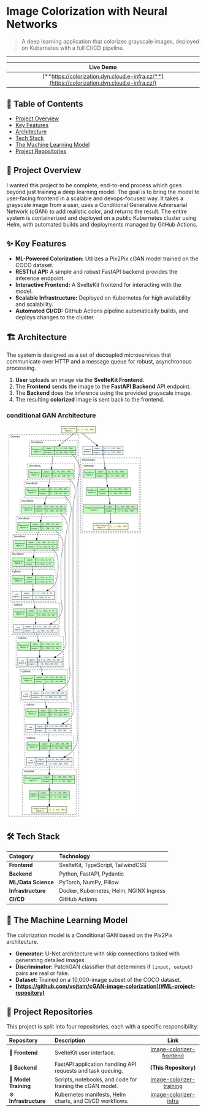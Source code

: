 
# Image Colorization with Neural Networks

> A deep learning application that colorizes grayscale images, deployed on Kubernetes with a full CI/CD pipeline.


---

| **Live Demo** |
| :---:|
| [**https://colorization.dyn.cloud.e-infra.cz/**](https://colorization.dyn.cloud.e-infra.cz/) |


## 📖 Table of Contents
- [Project Overview](#project-overview)
- [Key Features](#key-features)
- [Architecture](#architecture)
- [Tech Stack](#tech-stack)
- [The Machine Learning Model](#the-machine-learning-model)
- [Project Repositories](#project-repositories)


## 🌟 Project Overview
I wanted this project to be complete, end-to-end process which goes beyond just training a deep learning model. The goal is to bring the model to user-facing frontend in a scalable and devops-focused way. It takes a grayscale image from a user, uses a Conditional Generative Adversarial Network (cGAN) to add realistic color, and returns the result. The entire system is containerized and deployed on a public Kubernetes cluster using Helm, with automated builds and deployments managed by GitHub Actions.

## ✨ Key Features
- **ML-Powered Colorization:** Utilizes a Pix2Pix cGAN model trained on the COCO dataset.
- **RESTful API:** A simple and robust FastAPI backend provides the inference endpoint.
- **Interactive Frontend:** A SvelteKit frontend for interacting with the model.
- **Scalable Infrastructure:** Deployed on Kubernetes for high availability and scalability.
- **Automated CI/CD:** GitHub Actions pipeline automatically builds, and deploys changes to the cluster.

## 🏗️ Architecture
The system is designed as a set of decoupled microservices that communicate over HTTP and a message queue for robust, asynchronous processing.

1.  **User** uploads an image via the **SvelteKit Frontend**.
2.  The **Frontend** sends the image to the **FastAPI Backend** API endpoint.
3.  The **Backend** does the inference using the provided grayscale image.
4. The resulting **colorized** image is sent back to the frontend.


### conditional GAN Architecture
![Conditional GAN Architecture](final_model_architecture.png)


## 🛠️ Tech Stack

| Category | Technology |
| :--- | :--- |
| **Frontend** | SvelteKit, TypeScript, TailwindCSS |
| **Backend** | Python, FastAPI, Pydantic |
| **ML/Data Science** | PyTorch, NumPy, Pillow|
| **Infrastructure** | Docker, Kubernetes, Helm, NGINX Ingress |
| **CI/CD** | GitHub Actions |

## 🧠 The Machine Learning Model
The colorization model is a Conditional GAN based on the Pix2Pix architecture.

- **Generator:** U-Net architecture with skip connections tasked with generating detailed images.
- **Discriminator:** PatchGAN classifier that determines if `(input, output)` pairs are real or fake.
- **Dataset:** Trained on a 10,000-image subset of the COCO dataset.
- **[https://github.com/vojtam/cGAN-image-colorization](#ML-project-repository)**

## 📂 Project Repositories
This project is split into four repositories, each with a specific responsibility:

| Repository | Description | Link |
| :--- | :--- | :---: |
| 🎨 **Frontend** | SvelteKit user interface. | [image-colorizer-frontend](https://github.com/vojtam/colorization-frontend) |
| 🚀 **Backend** | FastAPI application handling API requests and task queuing. | **(This Repository)** |
| 🧠 **Model Training**| Scripts, notebooks, and code for training the cGAN model. | [image-colorizer-training](https://github.com/vojtam/cGAN-image-colorization) |
| ⚙️ **Infrastructure**| Kubernetes manifests, Helm charts, and CI/CD workflows. | [image-colorizer-infra](https://github.com/vojtam/colorization-helm-manifests) |

